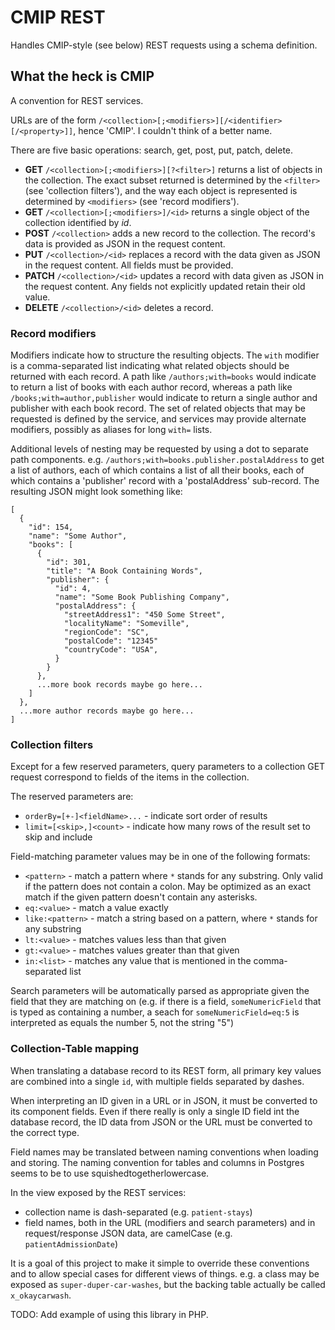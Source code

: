 # CMIP REST

Handles CMIP-style (see below) REST requests using a schema definition.

## What the heck is CMIP

A convention for REST services.

URLs are of the form ```/<collection>[;<modifiers>][/<identifier>[/<property>]]```, hence 'CMIP'.
I couldn't think of a better name.

There are five basic operations: search, get, post, put, patch, delete.

- **GET** ```/<collection>[;<modifiers>][?<filter>]``` returns a list of objects in the collection.
  The exact subset returned is determined by the ```<filter>``` (see 'collection filters'),
  and the way each object is represented is determined by ```<modifiers>``` (see 'record modifiers').
- **GET** ```/<collection>[;<modifiers>]/<id>``` returns a single object of the collection identified by _id_.
- **POST** ```/<collection>``` adds a new record to the collection.
  The record's data is provided as JSON in the request content.
- **PUT** ```/<collection>/<id>``` replaces a record with the data given as JSON in the request content.
  All fields must be provided.
- **PATCH** ```/<collection>/<id>``` updates a record with data given as JSON in the request content.
  Any fields not explicitly updated retain their old value.
- **DELETE** ```/<collection>/<id>``` deletes a record.

### Record modifiers

Modifiers indicate how to structure the resulting objects.
The ```with``` modifier is a comma-separated list indicating what related objects should be returned with each record.
A path like ```/authors;with=books``` would indicate to return a list of books with each author record, whereas
a path like ```/books;with=author,publisher``` would indicate to return a single author and publisher with each book record.
The set of related objects that may be requested is defined by the service, and services may provide
alternate modifiers, possibly as aliases for long ```with=``` lists.

Additional levels of nesting may be requested by using a dot to
separate path components.
e.g. ```/authors;with=books.publisher.postalAddress``` to get a list of authors,
each of which contains a list of all their books,
each of which contains a 'publisher' record with a 'postalAddress' sub-record.
The resulting JSON might look something like:

  ```
  [
    {
      "id": 154,
      "name": "Some Author",
      "books": [
        {
          "id": 301,
          "title": "A Book Containing Words",
          "publisher": {
            "id": 4,
            "name": "Some Book Publishing Company",
            "postalAddress": {
              "streetAddress1": "450 Some Street",
              "localityName": "Someville",
              "regionCode": "SC",
              "postalCode": "12345"
              "countryCode": "USA",
            }
          }
        },
        ...more book records maybe go here...
      ]
    },
    ...more author records maybe go here...
  ]
  ```

### Collection filters

Except for a few reserved parameters, query parameters to a collection
GET request correspond to fields of the items in the collection.

The reserved parameters are:

- ```orderBy=[+-]<fieldName>...``` - indicate sort order of results
- ```limit=[<skip>,]<count>``` - indicate how many rows of the result set to skip and include

Field-matching parameter values may be in one of the following formats:

- ```<pattern>``` - match a pattern where ```*``` stands for any
  substring.  Only valid if the pattern does not contain a colon.  May
  be optimized as an exact match if the given pattern doesn't contain
  any asterisks.
- ```eq:<value>``` - match a value exactly
- ```like:<pattern>``` - match a string based on a pattern, where ```*``` stands for any substring
- ```lt:<value>``` - matches values less than that given
- ```gt:<value>``` - matches values greater than that given
- ```in:<list>``` - matches any value that is mentioned in the comma-separated list

Search parameters will be automatically parsed as appropriate given
the field that they are matching on (e.g. if there is a field,
```someNumericField``` that is typed as containing a number, a seach
for ```someNumericField=eq:5``` is interpreted as equals the number 5,
not the string "5")


### Collection-Table mapping

When translating a database record to its REST form, all primary key
values are combined into a single ```id```, with multiple fields separated
by dashes.

When interpreting an ID given in a URL or in JSON, it must be
converted to its component fields.  Even if there really is only a
single ID field int the database record, the ID data from JSON or the
URL must be converted to the correct type.

Field names may be translated between naming conventions when loading
and storing.  The naming convention for tables and columns in Postgres
seems to be to use squishedtogetherlowercase.

In the view exposed by the REST services:

- collection name is dash-separated (e.g. ```patient-stays```)
- field names, both in the URL (modifiers and search parameters) and
  in request/response JSON data, are camelCase
  (e.g. ```patientAdmissionDate```)

It is a goal of this project to make it simple to override these
conventions and to allow special cases for different views of things.
e.g. a class may be exposed as ```super-duper-car-washes```, but the
backing table actually be called ```x_okaycarwash```.


TODO: Add example of using this library in PHP.
